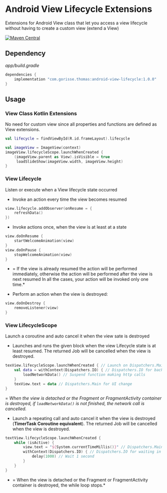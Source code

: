 # Android View Lifecycle Extensions
Extensions for Android View class that let you access a view lifecycle without having to create a custom view (extend a View)

[![Maven Central](https://img.shields.io/maven-central/v/com.gorisse.thomas/android-view-lifecycle.svg?label=Maven%20Central)](https://search.maven.org/search?q=g:%22com.gorisse.thomas%22%20AND%20a:%22android-view-lifecycle%22)

## Dependency

*app/build.gradle*
```gradle
dependencies {
    implementation "com.gorisse.thomas:android-view-lifecycle:1.0.0"
}
```

## Usage

### View Class Kotlin Extensions

No need for custom view since all properties and functions are defined as View extensions.
```kotlin
val lifecycle = findViewById(R.id.frameLayout).lifecycle
```

```kotlin
val imageView = ImageView(context)
imageView.lifecycleScope.launchWhenCreated {
    (imageView.parent as View).isVisible = true
     loadSlideShow(imageView.width, imageView.height)
}
```

### View Lifecycle
Listen or execute when a View lifecycle state occurred

- Invoke an action every time the view becomes resumed

```kotlin
view.lifecycle.addObserver(onResume = {
    refreshData()
})
```

- Invoke actions once, when the view is at least at a state

```kotlin
view.doOnResume {
    startWelcomeAnimation(view)
}
view.doOnPause {
    stopWelcomeAnimation(view)
}
```
* = If the view is already resumed the action will be performed immediately, otherwise the action will be performed after the view is next resumed
In all the cases, your action will be invoked only one time.*

- Perform an action when the view is destroyed:

```kotlin
view.doOnDestroy {
    removeListener(view)
}
```

### View LifecycleScope
Launch a coroutine and auto cancel it when the view sate is destroyed

- Launches and runs the given block when the view Lifecycle state is at least resumed. The returned Job will be cancelled when the view is destroyed.

```kotlin
texView.lifecycleScope.launchWhenCreated { // Launch on Dispatchers.Main
    val data = withContext(Dispatchers.IO) { // Dispatchers.IO for background task
        loadNetworkData() // Suspend function making http calls
    }
    texView.text = data // Dispatchers.Main for UI change
}
```
= *When the view is detached or the Fragment or FragmentActivity container is destroyed, if `loadNetworkData()` is not finished, the network call is cancelled.*

- Launch a repeating call and auto cancel it when the view is destroyed (**TimerTask Coroutine equivalent**). The returned Job will be cancelled when the view is destroyed.

```kotlin
textView.lifecycleScope.launchWhenCreated {
    while (isActive) {
        view.text = "${System.currentTimeMillis()}" // Dispatchers.Main
        withContext(Dispatchers.IO) { // Dispatchers.IO for waiting in background
            delay(1000) // Wait 1 second
        }
    }
}
```
* = When the view is detached or the Fragment or FragmentActivity container is destroyed, the while loop stops.*

